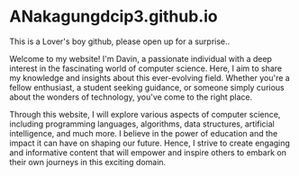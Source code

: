 # ANakagungdcip3.github.io
This is a Lover's boy github, please open up for a surprise.. 

Welcome to my website! I'm Davin, a passionate individual with a deep interest in the fascinating world of computer science. Here, I aim to share my knowledge and insights about this ever-evolving field. Whether you're a fellow enthusiast, a student seeking guidance, or someone simply curious about the wonders of technology, you've come to the right place.

Through this website, I will explore various aspects of computer science, including programming languages, algorithms, data structures, artificial intelligence, and much more. I believe in the power of education and the impact it can have on shaping our future. Hence, I strive to create engaging and informative content that will empower and inspire others to embark on their own journeys in this exciting domain.
